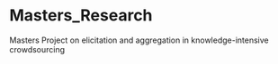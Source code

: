 # Masters_Research
Masters Project on elicitation and aggregation in knowledge-intensive crowdsourcing
